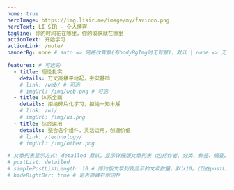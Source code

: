 ```yaml
---
home: true
heroImage: https://img.lisir.me/image/my/favicon.png
heroText: LI SIR - 个人博客
tagline: 你的时间花在哪里，你的收获就在哪里
actionText: 开始学习
actionLink: /note/
bannerBg: none # auto => 网格纹背景(有bodyBgImg时无背景)，默认 | none => 无 | '大图地址' | background: 自定义背景样式       提示：如发现文本颜色不适应你的背景时可以到palette.styl修改$bannerTextColor变量

features: # 可选的
  - title: 理论扎实
    details: 万丈高楼平地起，夯实基础
    # link: /web/ # 可选
    # imgUrl: /img/web.png # 可选
  - title: 体系全面
    details: 拒绝碎片化学习，拒绝一知半解
    # link: /ui/
    # imgUrl: /img/ui.png
  - title: 综合运用
    details: 整合各个组件，灵活运用，创造价值
    # link: /technology/
    # imgUrl: /img/other.png

# 文章列表显示方式: detailed 默认，显示详细版文章列表（包括作者、分类、标签、摘要、分页等）| simple => 显示简约版文章列表（仅标题和日期）| none 不显示文章列表
# postList: detailed
# simplePostListLength: 10 # 简约版文章列表显示的文章数量，默认10。（仅在postList设置为simple时生效）
# hideRightBar: true # 是否隐藏右侧边栏
---
```

